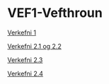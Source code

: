# VEF1-Vefthroun
[Verkefni 1](https://d4nni.github.io/verkefni1/)

[Verkefni 2.1 og 2.2](https://d4nni.github.io/verkefni2/verkefni-2.1_2.2/)

[Verkefni 2.3](https://d4nni.github.io/verkefni2/verkefni-23/)

[Verkefni 2.4](https://d4nni.github.io/verkefni2/verkefni-24/)

